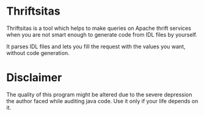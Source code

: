# Thriftsitas

Thriftsitas is a tool which helps to make queries on Apache thrift services when you are not smart enough to generate code from IDL files by yourself.

It parses IDL files and lets you fill the request with the values you want, without code generation.

# Disclaimer

The quality of this program might be altered due to the severe depression the author faced while auditing java code. Use it only if your life depends on it.

